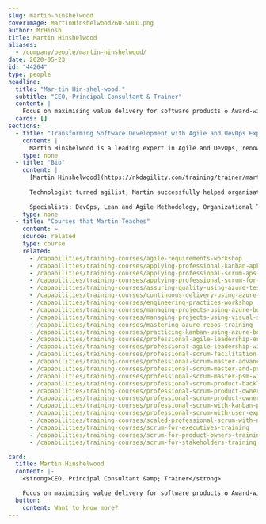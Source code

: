 ```yaml
---
slug: martin-hinshelwood
coverImage: MartinHinshelwood260-SOLO.png
author: MrHinsh
title: Martin Hinshelwood
aliases:
  - /company/people/martin-hinshelwood/
date: 2020-05-23
id: "44264"
type: people
headline:
  title: "Mar·tin Hin·shel·wood."
  subtitle: "CEO, Principal Consultant & Trainer"
  content: |
    Focus on maximising value delivery for software products ✪ Award-winning Tech Leader, Author, & Speaker with 20+ yrs in DevOps, Lean, Agile ✪ EBMgt & HDD Champion ✪ Exec Tech Advisor ✪ Scrum (PST) & Kanban (PKT) Trainer
  cards: []
sections:
  - title: "Transforming Software Development with Agile and DevOps Expertise"
    content: |
      Martin Hinshelwood is a leading expert in Agile and DevOps, renowned for his ability to drive successful transformations in organizations of all sizes. With a wealth of experience in coaching, training, and consulting, Martin empowers teams to adopt modern software development practices, optimize processes, and achieve continuous improvement. His comprehensive approach integrates Agile methodologies, Scrum mastery, DevOps automation, certified training, change management, and Lean principles, making him a pivotal figure in advancing software delivery excellence.
    type: none
  - title: "Bio"
    content: |
      [Martin Hinshelwood](https://nkdagility.com/training/trainer/martin-hinshelwood/) is a passionate agile leader with a track record of inspiring, encouraging, and igniting momentum. Featured speaker, author, and industry thought leader, Martin has a strong track record of helping organizations build a vision and execute evolutionary and revolutionary change. His deep technical knowledge, business insight, and experience drive impactful change for organizations.
      
      Technologist turned agilist, Martin successfully helped organisations decentralise, democratise, and evolve their way of work to build extraordinary processes and drive organizational change through culture, technology, and teamwork. Martin is a [Professional Scrum Trainer](https://www.scrum.org/martin-hinshelwood). [Professional Kanban Trainer](https://prokanban.org/trainers) and [Microsoft MVP: Development Technologies](https://mvp.microsoft.com/en-us/PublicProfile/4021815?fullName=Martin%20John%20Hinshelwood)
      
      Specialists: DevOps, Lean and Agile Methodology, Organizational Transformation
    type: none
  - title: "Courses that Martin Teaches"
    content: ~
    source: related
    type: course
    related:
      - /capabilities/training-courses/agile-requirements-workshop
      - /capabilities/training-courses/applying-professional-kanban-apk-training-experience-with-certification
      - /capabilities/training-courses/applying-professional-scrum-aps-with-certification
      - /capabilities/training-courses/applying-professional-scrum-for-software-development-aps-sd-with-certification
      - /capabilities/training-courses/assuring-quality-using-azure-test-plans-training
      - /capabilities/training-courses/continuous-delivery-using-azure-devops-services-training
      - /capabilities/training-courses/engineering-practices-workshop
      - /capabilities/training-courses/managing-projects-using-azure-boards-training
      - /capabilities/training-courses/managing-projects-using-visual-studio-and-scrum-training
      - /capabilities/training-courses/mastering-azure-repos-training
      - /capabilities/training-courses/practicing-kanban-using-azure-boards-training
      - /capabilities/training-courses/professional-agile-leadership-essentials-pal-e-with-certification
      - /capabilities/training-courses/professional-agile-leadership-with-evidence-based-management-pal-ebm-with-certification
      - /capabilities/training-courses/professional-scrum-facilitation-skills-psfs-with-certification
      - /capabilities/training-courses/professional-scrum-master-advanced-psm-a-with-certification
      - /capabilities/training-courses/professional-scrum-master-and-product-owner-psmp-with-certification
      - /capabilities/training-courses/professional-scrum-master-psm-with-certification
      - /capabilities/training-courses/professional-scrum-product-backlog-management-skills-with-certification
      - /capabilities/training-courses/professional-scrum-product-owner-advanced-pspo-a-online-with-certification
      - /capabilities/training-courses/professional-scrum-product-owner-pspo-with-certification
      - /capabilities/training-courses/professional-scrum-with-kanban-psk-with-certification
      - /capabilities/training-courses/professional-scrum-with-user-experience-psu-with-certification
      - /capabilities/training-courses/scaled-professional-scrum-with-nexus-sps-with-certification
      - /capabilities/training-courses/scrum-for-executives-training
      - /capabilities/training-courses/scrum-for-product-owners-training
      - /capabilities/training-courses/scrum-for-stakeholders-training

card:
  title: Martin Hinshelwood
  content: |-
    <strong>CEO, Principal Consultant &amp; Trainer</strong>

    Focus on maximising value delivery for software products ✪ Award-winning Tech Leader, Author, &amp; Speaker with 20+ yrs in DevOps, Lean, Agile ✪ EBMgt &amp; HDD Champion ✪ Exec Tech Advisor ✪ Scrum (PST) &amp; Kanban (PKT) Trainer
  button:
    content: Want to know more?
---
```

